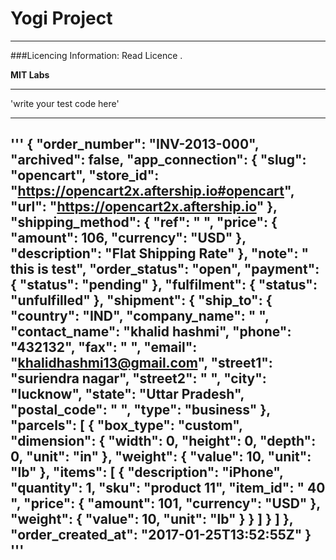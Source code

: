 # Yogi Project 
---

###Licencing Information: Read Licence . 

**MIT Labs** 

---

'write your test code here'

---

'''
{
	"order_number": "INV-2013-000",
	"archived": false,
	"app_connection": {
		"slug": "opencart",
		"store_id": "https://opencart2x.aftership.io#opencart",
		"url": "https://opencart2x.aftership.io"
	},
	"shipping_method": {
		"ref": " ",
		"price": {
			"amount": 106,
			"currency": "USD"
		},
		"description": "Flat Shipping Rate"
	},
	"note": " this is test",
	"order_status": "open",
	"payment": {
		"status": "pending"
	},
	"fulfilment": {
		"status": "unfulfilled"
	},
	"shipment": {
		"ship_to": {
			"country": "IND",
			"company_name": " ",
			"contact_name": "khalid hashmi",
			"phone": "432132",
			"fax": " ",
			"email": "khalidhashmi13@gmail.com",
			"street1": "suriendra nagar",
			"street2": " ",
			"city": "lucknow",
			"state": "Uttar Pradesh",
			"postal_code": " ",
			"type": "business"
		},
		"parcels": [
			{
				"box_type": "custom",
				"dimension": {
					"width": 0,
					"height": 0,
					"depth": 0,
					"unit": "in"
				},
				"weight": {
					"value": 10,
					"unit": "lb"
				},
				"items": [
					{
						"description": "iPhone",
						"quantity": 1,
						"sku": "product 11",
						"item_id": " 40 ",
						"price": {
							"amount": 101,
							"currency": "USD"
						},
						"weight": {
							"value": 10,
							"unit": "lb"
						}
					}
				]
			}
		]
	},
	"order_created_at": "2017-01-25T13:52:55Z"
}
'''
----
